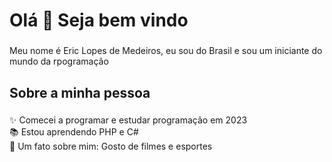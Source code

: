 <h1 align="left">Olá 👋 Seja bem vindo</h1>

###

<p align="left">Meu nome é Eric Lopes de Medeiros, eu sou do Brasil e sou um iniciante do mundo da rpogramação</p>

###

<h2 align="left">Sobre a minha pessoa</h2>

###

<p align="left">✨ Comecei a programar e estudar programação em 2023<br>📚 Estou aprendendo PHP e C#<br>🎲 Um fato sobre mim: Gosto de filmes e esportes</p>

###

###

###
